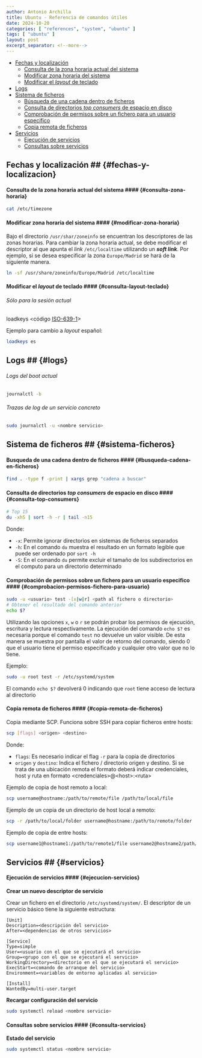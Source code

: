 ```yaml
---
author: Antonio Archilla
title: Ubuntu - Referencia de comandos útiles
date: 2024-10-20
categories: [ "references", "system", "ubuntu" ]
tags: [ "ubuntu" ]
layout: post
excerpt_separator: <!--more-->
---
```


* [Fechas y localización](#fechas-y-localizacion)
	* [Consulta de la zona horaria actual del sistema](#consulta-zona-horaria)
	* [Modificar zona horaria del sistema](#modificar-zona-horaria)
	* [Modificar el *layout* de teclado](#consulta-layout-teclado)
* [Logs](#logs)
* [Sistema de ficheros](#sistema-ficheros)
	* [Búsqueda de una cadena dentro de ficheros](##busqueda-cadena-en-ficheros)
	* [Consulta de directorios *top consumers* de espacio en disco](##consulta-top-consumers)
	* [Comprobación de permisos sobre un fichero para un usuario especifico](#comprobacion-permisos-fichero-para-usuario)
	* [Copia remota de ficheros](#copia-remota-de-ficheros)
* [Servicios](#servicios)
	* [Ejecución de servicios](#ejecucion-servicios)
	* [Consultas sobre servicios](#consulta-servicios)


## Fechas y localización ## {#fechas-y-localizacion}

#### Consulta de la zona horaria actual del sistema #### {#consulta-zona-horaria}

```sh
cat /etc/timezone
```

#### Modificar zona horaria del sistema #### {#modificar-zona-horaria}

Bajo el directorio `/usr/shar/zoneinfo` se encuentran los descriptores de las zonas horarias. Para cambiar la zona horaria actual, se debe 
modificar el descriptor al que apunta el *link* `/etc/localtime` utilizando un ***soft link***. Por ejemplo, si se desea especificar la zona
`Europe/Madrid` se hará de la siguiente manera.

```sh
ln -sf /usr/share/zoneinfo/Europe/Madrid /etc/localtime
```

#### Modificar el *layout* de teclado #### {#consulta-layout-teclado}

###### Sólo para la sesión actual

loadkeys &lt;código [ISO-639-1][ISO-639-1]&gt;

Ejemplo para cambio a *layout* español:

```sh
loadkeys es
```

## Logs ## {#logs}

###### Logs del boot actual

```sh
journalctl -b
```

###### Trazas de *log* de un servicio concreto

```sh
sudo journalctl -u <nombre servicio>
```

## Sistema de ficheros ## {#sistema-ficheros}

#### Busqueda de una cadena dentro de ficheros #### {#busqueda-cadena-en-ficheros}

```sh
find . -type f -print | xargs grep "cadena a buscar"
```


#### Consulta de directorios *top consumers* de espacio en disco #### {#consulta-top-consumers}

```sh
# Top 15
du -xhS | sort -h -r | tail -n15
```

Donde:
* `-x`: Permite ignorar directorios en sistemas de ficheros separados
* `-h`: En el comando `du` muestra el resultado en un formato legible que puede ser ordenado por `sort -h`
* `-S`: En el comando `du` permite excluir el tamaño de los subdirectorios en el computo para un directorio determinado


#### Comprobación de permisos sobre un fichero para un usuario especifico #### {#comprobacion-permisos-fichero-para-usuario}

```sh
sudo -u <usuario> test -[x|w|r] <path al fichero o directorio>
# Obtener el resultado del comando anterior
echo $?
```

Utilizando las opciones `x`, `w` o `r` se podrán probar los permisos de ejecución, escritura y lectura respectivamente. La ejecución del comando `echo $?` es necesaria porque el comando `test` no devuelve un valor visible. De esta manera
se muestra por pantalla el valor de retorno del comando, siendo 0 que el usuario tiene el permiso especificado y cualquier otro valor que no lo tiene.

Ejemplo:

```sh
sudo -u root test -r /etc/systemd/system 
```

El comando `echo $?` devolverá 0 indicando que `root` tiene acceso de lectura al directorio



#### Copia remota de ficheros #### {#copia-remota-de-ficheros}

Copia mediante SCP. Funciona sobre SSH para copiar ficheros entre hosts:

```sh
scp [flags] <origen> <destino>
```

Donde:
- `flags`: Es necesario indicar el flag `-r` para la copia de directorios
- `origen` y `destino`: Indica el fichero / directorio origen y destino. Si se trata de una ubicación remota el formato deberá indicar credenciales, host y ruta en
  formato &lt;credenciales&gt;@&lt;host&gt;:&lt;ruta&gt;

Ejemplo de copia de host remoto a local:

```sh
scp username@hostname:/path/to/remote/file /path/to/local/file
```

Ejemplo de un copia de un directorio de host local a remoto:

```sh
scp -r /path/to/local/folder username@hostname:/path/to/remote/folder
```

Ejemplo de copia de entre hosts:

```sh
scp username1@hostname1:/path/to/remote1/file username2@hostname2/path/to/remote2/file
```


## Servicios ## {#servicios}

#### Ejecución de servicios #### {#ejecucion-servicios}

**Crear un nuevo descriptor de servicio**

Crear un fichero en el directorio `/etc/systemd/system/`. El descriptor de un servicio básico tiene la siguiente estructura:

```
[Unit]
Description=<descripción del servicio>
After=<dependencias de otros servicios>

[Service]
Type=simple
User=<usuario con el que se ejecutará el servicio>
Group=<grupo con el que se ejecutará el servicio>
WorkingDirectory=<directorio en el que se ejecutará el servicio>
ExecStart=<comando de arranque del servicio>
Environment=<variables de entorno aplicadas al servicio>

[Install]
WantedBy=multi-user.target
```

**Recargar configuración del servicio**

```sh
sudo systemctl reload <nombre servicio>
```

#### Consultas sobre servicios #### {#consulta-servicios}

**Estado del servicio**

```sh
sudo systemctl status <nombre servicio>
```



[//]: # (Links)
[ISO-639-1]:https://en.wikipedia.org/wiki/List_of_ISO_639-1_codes
